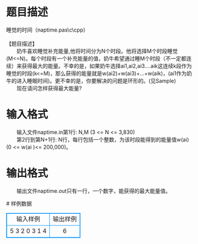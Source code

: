 # 

 
 # 题目描述 
<p>
睡觉的时间（naptime.pas\c\cpp）<br><br>【题目描述】<br>　　奶牛喜欢睡觉补充能量,他将时间分为N个时段。他将选择M个时段睡觉(M<=N)。每个时段有一个补充能量的值，奶牛希望通过睡M个时段（不一定都连续）来获得最大的能量。不幸的是，如果奶牛选择ai1,ai2,ai3....aik这连续k段作为睡觉的时段(k<=M)，那么获得的能量就是w(ai2)+w(ai3)+...+w(aik)，(ai1作为奶牛的进入睡眠时间)。更不幸的是，你要解决的问题是环形的。(见Sample)<br>　　现在请问怎样获得最大能量? <br></p> 

 
 # 输入格式 
<p>
　　输入文件naptime.in第1行: N,M (3 <= N <= 3,830)<br>　　第2行到第N+1行: N行，每行包括一个整数，为该时段能得到的能量值w(ai) (0 <= w(ai )<= 200,000)。 <br></p> 

 
 # 输出格式 
<p>
　　输出文件naptime.out只有一行，一个数字，能获得的最大能量值。</p> 
# 样例数据
<style>
        table,table tr th, table tr td { border:1px solid #0094ff; }
        table { width: 200px; min-height: 25px; line-height: 25px; text-align: center; border-collapse: collapse;}   
    </style>
<table>
	<tr>
		<td>输入样例</td>
		<td>输出样例</td>
	</tr>
<tr><td>5 3
2
0
3
1
4
</td><td>6</td></tr></table>
